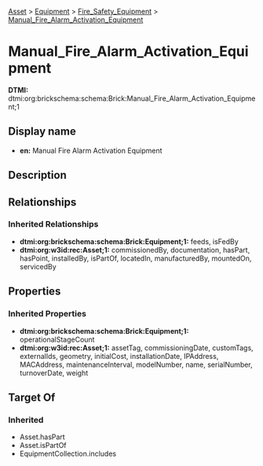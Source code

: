 [Asset](../../../Asset.md) > [Equipment](../../Equipment.md) > [Fire_Safety_Equipment](../Fire_Safety_Equipment.md) > [Manual_Fire_Alarm_Activation_Equipment](.)
# Manual_Fire_Alarm_Activation_Equipment
**DTMI:** dtmi:org:brickschema:schema:Brick:Manual_Fire_Alarm_Activation_Equipment;1
## Display name
- **en:** Manual Fire Alarm Activation Equipment
## Description
## Relationships
### Inherited Relationships
* **dtmi:org:brickschema:schema:Brick:Equipment;1:** feeds, isFedBy
* **dtmi:org:w3id:rec:Asset;1:** commissionedBy, documentation, hasPart, hasPoint, installedBy, isPartOf, locatedIn, manufacturedBy, mountedOn, servicedBy
## Properties
### Inherited Properties
* **dtmi:org:brickschema:schema:Brick:Equipment;1:** operationalStageCount
* **dtmi:org:w3id:rec:Asset;1:** assetTag, commissioningDate, customTags, externalIds, geometry, initialCost, installationDate, IPAddress, MACAddress, maintenanceInterval, modelNumber, name, serialNumber, turnoverDate, weight
## Target Of
### Inherited
* Asset.hasPart
* Asset.isPartOf
* EquipmentCollection.includes
